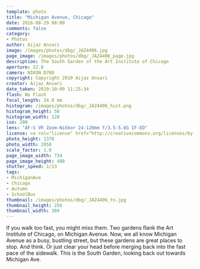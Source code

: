 ```yaml
---
template: photo
title: "Michigan Avenue, Chicago"
date: 2016-08-29 08:00
comments: false
category:
- Photos
author: Aijaz Ansari
image: /images/photos/dbg/_JAZ4406.jpg
page_image: /images/photos/dbg/_JAZ4406_page.jpg
description: The South Garden of the Art Institute of Chicago
aperture: 22.0
camera: NIKON D700
copyright: Copyright 2010 Aijaz Ansari
creator: Aijaz Ansari
date_taken: 2010:10:09 11:25:34
flash: No Flash
focal_length: 24.0 mm
histogram: /images/photos/dbg/_JAZ4406_hist.png
histogram_height: 50
histogram_width: 128
iso: 200
lens: "AF-S VR Zoom-Nikkor 24-120mm f/3.5-5.6G IF-ED"
license: <a rel="license" href="http://creativecommons.org/licenses/by-nc-nd/3.0/deed.en_US"><img alt="Creative Commons License" style="border-width:0" src="http://i.creativecommons.org/l/by-nc-nd/3.0/88x31.png" /></a>
photo_height: 1370
photo_width: 2058
scale_factor: 1.0
page_image_width: 734
page_image_height: 488
shutter_speed: 1/13
tags: 
- MichiganAve
- Chicago
- Autumn
- SchoolBus
thumbnail: /images/photos/dbg/_JAZ4406_tn.jpg
thumbnail_height: 256
thumbnail_width: 384
---
```


If you walk too fast, you might miss them. Two gardens flank the Art Institute of Chicago, on Michigan Avenue. Now, we all know Michigan Avenue as a busy, bustling street, but these gardens are great places to stop. And think. Or just clear your head before merging back into the fast pace of the sidewalk. This is the South Garden, looking back out towards Michigan Ave.
